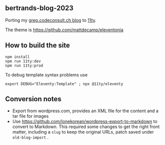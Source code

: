 bertrands-blog-2023
---

Porting my [grep.codeconsult.ch blog](https://grep.codeconsult.ch/)
to [11ty](https://www.11ty.dev/).

The theme is https://github.com/mattdecamp/eleventonia

## How to build the site

    npm install
    npm run 11ty:dev
    npm run 11ty:prod

To debug template syntax problems use

    export DEBUG="Eleventy:Template" ; npx @11ty/eleventy

## Conversion notes

- Export from wordpress.com, provides an XML file for the content and a tar file for images
- Use https://github.com/lonekorean/wordpress-export-to-markdown to convert to Markdown. This required some changes to get the right front matter, including a `slug` to keep the original URLs, patch saved under `old-blog-import` .
